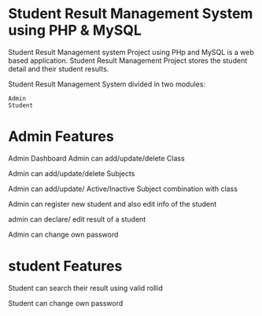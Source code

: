 
# Student Result Management System using PHP & MySQL

Student Result Management system Project using PHp and MySQL is a web based application. Student Result Management Project stores the student detail and their student results.

Student Result Management System divided in two modules:

    Admin
    Student
    

# Admin Features

Admin Dashboard
Admin can add/update/delete Class

Admin can add/update/delete Subjects

Admin can add/update/ Active/Inactive Subject combination with class

Admin can register new student and also edit info of the student

admin can declare/ edit  result of a student

Admin can change own password


# student Features

Student can search their result using valid rollid

Student can change own password

